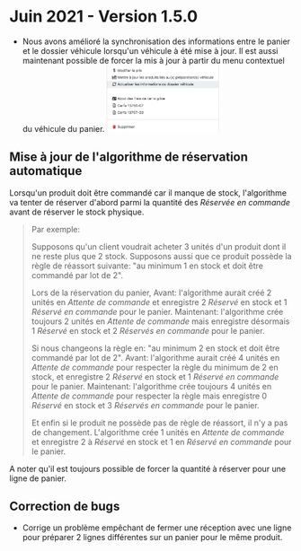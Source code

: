 # Juin 2021 - Version 1.5.0

- Nous avons amélioré la synchronisation des informations entre le panier et le dossier véhicule lorsqu'un véhicule à été mise à jour. Il est aussi maintenant possible de forcer la mis à jour à partir du menu contextuel du véhicule du panier.
  <img src="https://raw.githubusercontent.com/gear-group/release-notes/master/release-notes/1.5.0/sync-basket-dealer-file.png" width="200" class="mx-2"/>

## Mise à jour de l'algorithme de réservation automatique

Lorsqu'un produit doit être commandé car il manque de stock, l'algorithme va tenter de réserver d'abord parmi la quantité des _Réservée en commande_ avant de réserver le stock physique.

> Par exemple:
>
> Supposons qu'un client voudrait acheter 3 unités d'un produit dont il ne reste plus que 2 stock.
> Supposons aussi que ce produit possède la règle de réassort suivante: "au minimum 1 en stock et doit être commandé par lot de 2".
>
> Lors de la réservation du panier,
> Avant: l'algorithme aurait créé 2 unités en _Attente de commande_ et enregistre 2 _Réservé_ en stock et 1 _Réservé en commande_ pour le panier.
> Maintenant: l'algorithme crée toujours 2 unités en _Attente de commande_ mais enregistre désormais 1 _Réservé_ en stock et 2 _Réservés en commande_ pour le panier.
>
> Si nous changeons la règle en: "au minimum 2 en stock et doit être commandé par lot de 2".
> Avant: l'algorithme aurait créé 4 unités en _Attente de commande_ pour respecter la règle du minimum de 2 en stock, et enregistre 2 _Réservé_ en stock et 1 _Réservé en commande_ pour le panier.
> Maintenant: l'algorithme crée toujours 4 unités en _Attente de commande_ pour respecter la règle mais enregistre 0 _Réservé_ en stock et 3 _Réservés en commande_ pour le panier.
>
> Et enfin si le produit ne possède pas de règle de réassort, il n'y a pas de changement.
> L'algorithme crée 1 unités en _Attente de commande_ et enregistre 2 à _Réservé_ en stock et 1 en _Réservé en commande_ pour le panier.

A noter qu'il est toujours possible de forcer la quantité à réserver pour une ligne de panier.

## Correction de bugs

- Corrige un problème empêchant de fermer une réception avec une ligne pour préparer 2 lignes différentes sur un panier pour le même produit.
